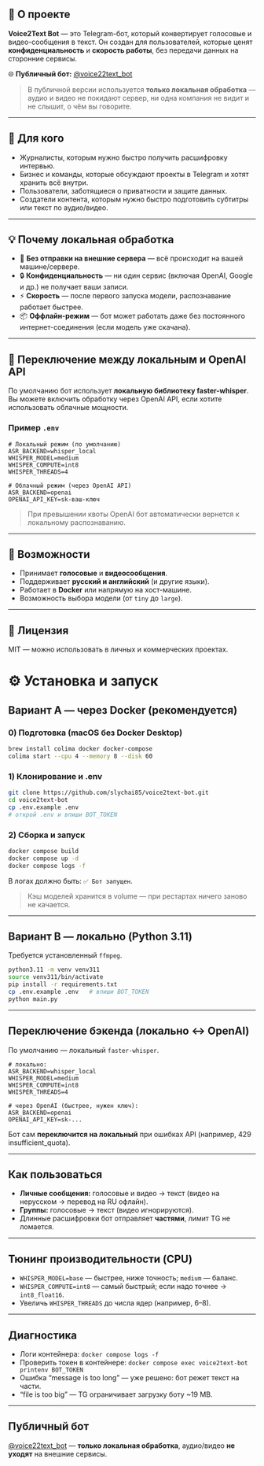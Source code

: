## 📌 О проекте

**Voice2Text Bot** — это Telegram-бот, который конвертирует голосовые и видео-сообщения в текст.
Он создан для пользователей, которые ценят **конфиденциальность** и **скорость работы**, без передачи данных на сторонние сервисы.

🌐 **Публичный бот:** [@voice22text\_bot](https://t.me/voice22text_bot)

> В публичной версии используется **только локальная обработка** — аудио и видео не покидают сервер, ни одна компания не видит и не слышит, о чём вы говорите.

---

## 🎯 Для кого

* Журналисты, которым нужно быстро получить расшифровку интервью.
* Бизнес и команды, которые обсуждают проекты в Telegram и хотят хранить всё внутри.
* Пользователи, заботящиеся о приватности и защите данных.
* Создатели контента, которым нужно быстро подготовить субтитры или текст по аудио/видео.

---

## 💡 Почему локальная обработка

* 🚫 **Без отправки на внешние сервера** — всё происходит на вашей машине/сервере.
* 🔒 **Конфиденциальность** — ни один сервис (включая OpenAI, Google и др.) не получает ваши записи.
* ⚡ **Скорость** — после первого запуска модели, распознавание работает быстрее.
* 📦 **Оффлайн-режим** — бот может работать даже без постоянного интернет-соединения (если модель уже скачана).

---

## 🔄 Переключение между локальным и OpenAI API

По умолчанию бот использует **локальную библиотеку faster-whisper**.
Вы можете включить обработку через OpenAI API, если хотите использовать облачные мощности.

### Пример `.env`

```env
# Локальный режим (по умолчанию)
ASR_BACKEND=whisper_local
WHISPER_MODEL=medium
WHISPER_COMPUTE=int8
WHISPER_THREADS=4

# Облачный режим (через OpenAI API)
ASR_BACKEND=openai
OPENAI_API_KEY=sk-ваш-ключ
```

> При превышении квоты OpenAI бот автоматически вернется к локальному распознаванию.

---

## 🚀 Возможности

* Принимает **голосовые** и **видеосообщения**.
* Поддерживает **русский и английский** (и другие языки).
* Работает в **Docker** или напрямую на хост-машине.
* Возможность выбора модели (от `tiny` до `large`).

---

## 📜 Лицензия

MIT — можно использовать в личных и коммерческих проектах.

# ⚙️ Установка и запуск

## Вариант A — через Docker (рекомендуется)

### 0) Подготовка (macOS без Docker Desktop)

```bash
brew install colima docker docker-compose
colima start --cpu 4 --memory 8 --disk 60
```

### 1) Клонирование и .env

```bash
git clone https://github.com/slychai85/voice2text-bot.git
cd voice2text-bot
cp .env.example .env
# открой .env и впиши BOT_TOKEN
```

### 2) Сборка и запуск

```bash
docker compose build
docker compose up -d
docker compose logs -f
```

В логах должно быть: `✅ Бот запущен`.

> Кэш моделей хранится в volume — при рестартах ничего заново не качается.

---

## Вариант B — локально (Python 3.11)

Требуется установленный `ffmpeg`.

```bash
python3.11 -m venv venv311
source venv311/bin/activate
pip install -r requirements.txt
cp .env.example .env   # впиши BOT_TOKEN
python main.py
```

---

## Переключение бэкенда (локально ↔ OpenAI)

По умолчанию — локальный `faster-whisper`.

```env
# локально:
ASR_BACKEND=whisper_local
WHISPER_MODEL=medium
WHISPER_COMPUTE=int8
WHISPER_THREADS=4

# через OpenAI (быстрее, нужен ключ):
ASR_BACKEND=openai
OPENAI_API_KEY=sk-...
```

Бот сам **переключится на локальный** при ошибках API (например, 429 insufficient\_quota).

---

## Как пользоваться

* **Личные сообщения:** голосовые и видео → текст (видео на нерусском → перевод на RU офлайн).
* **Группы:** голосовые → текст (видео игнорируются).
* Длинные расшифровки бот отправляет **частями**, лимит TG не ломается.

---

## Тюнинг производительности (CPU)

* `WHISPER_MODEL=base` — быстрее, ниже точность; `medium` — баланс.
* `WHISPER_COMPUTE=int8` — самый быстрый; если надо точнее → `int8_float16`.
* Увеличь `WHISPER_THREADS` до числа ядер (например, 6–8).

---

## Диагностика

* Логи контейнера: `docker compose logs -f`
* Проверить токен в контейнере:
  `docker compose exec voice2text-bot printenv BOT_TOKEN`
* Ошибка “message is too long” — уже решено: бот режет текст на части.
* “file is too big” — TG ограничивает загрузку боту \~19 MB.

---

## Публичный бот

[@voice22text\_bot](https://t.me/voice22text_bot) — **только локальная обработка**, аудио/видео **не уходят** на внешние сервисы.
